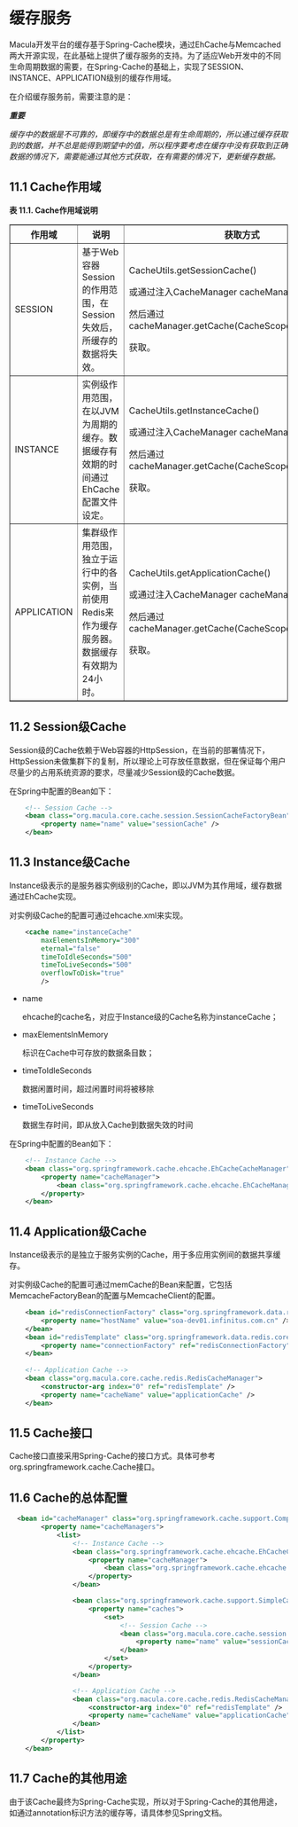 # 缓存服务

Macula开发平台的缓存基于Spring-Cache模块，通过EhCache与Memcached两大开源实现，在此基础上提供了缓存服务的支持。为了适应Web开发中的不同生命周期数据的需要，在Spring-Cache的基础上，实现了SESSION、INSTANCE、APPLICATION级别的缓存作用域。

在介绍缓存服务前，需要注意的是：

***重要***

*缓存中的数据是不可靠的，即缓存中的数据总是有生命周期的，所以通过缓存获取到的数据，并不总是能得到期望中的值，所以程序要考虑在缓存中没有获取到正确数据的情况下，需要能通过其他方式获取，在有需要的情况下，更新缓存数据。*

## 11.1 Cache作用域

**表 11.1. Cache作用域说明**

<table summary="Cache作用域说明" border="1">
	<colgroup>
		<col />
		<col />
		<col />
	</colgroup>
	<thead>
		<tr>
			<th>作用域</th>
			<th>说明</th>
			<th>获取方式</th>
		</tr>
	</thead>
	<tbody>
		<tr>
			<td>SESSION</td>
			<td>基于Web容器Session的作用范围，在Session失效后，所缓存的数据将失效。</td>
			<td>
				<p>CacheUtils.getSessionCache()</p>
				<p>或通过注入CacheManager cacheManager</p>
				<p>然后通过cacheManager.getCache(CacheScope.SESSION)</p>
				<p>获取。</p>
			</td>
		</tr>
		<tr>
			<td>INSTANCE</td>
			<td>实例级作用范围，在以JVM为周期的缓存。数据缓存有效期的时间通过EhCache配置文件设定。</td>
			<td>
				<p>CacheUtils.getInstanceCache()</p>
				<p>或通过注入CacheManager cacheManager</p>
				<p>然后通过cacheManager.getCache(CacheScope.INSTANCE)</p>
				<p>获取。</p>
			</td>
		</tr>
		<tr>
			<td>APPLICATION</td>
			<td>集群级作用范围，独立于运行中的各实例，当前使用Redis来作为缓存服务器。数据缓存有效期为24小时。</td>
			<td>
				<p>CacheUtils.getApplicationCache()</p>
				<p>或通过注入CacheManager cacheManager</p>
				<p>然后通过cacheManager.getCache(CacheScope.APPLICATION)</p>
				<p>获取。</p>
			</td>
		</tr>
	</tbody>
</table>

## 11.2 Session级Cache

Session级的Cache依赖于Web容器的HttpSession，在当前的部署情况下，HttpSession未做集群下的复制，所以理论上可存放任意数据，但在保证每个用户尽量少的占用系统资源的要求，尽量减少Session级的Cache数据。

在Spring中配置的Bean如下：

```xml
    <!-- Session Cache -->
	<bean class="org.macula.core.cache.session.SessionCacheFactoryBean">
		<property name="name" value="sessionCache" />
	</bean>
```

## 11.3 Instance级Cache

Instance级表示的是服务器实例级别的Cache，即以JVM为其作用域，缓存数据通过EhCache实现。

对实例级Cache的配置可通过ehcache.xml来实现。

```xml
    <cache name="instanceCache" 
        maxElementsInMemory="300"
        eternal="false"
        timeToIdleSeconds="500"
        timeToLiveSeconds="500"
        overflowToDisk="true"
        />
```
* name
    
    ehcache的cache名，对应于Instance级的Cache名称为instanceCache；

* maxElementsInMemory

    标识在Cache中可存放的数据条目数；
    
* timeToIdleSeconds

    数据闲置时间，超过闲置时间将被移除
    
* timeToLiveSeconds

    数据生存时间，即从放入Cache到数据失效的时间
    
在Spring中配置的Bean如下：

```xml
    <!-- Instance Cache -->
	<bean class="org.springframework.cache.ehcache.EhCacheCacheManager">
		<property name="cacheManager">
			<bean class="org.springframework.cache.ehcache.EhCacheManagerFactoryBean" />
		</property>
	</bean>
```

## 11.4 Application级Cache

Instance级表示的是独立于服务实例的Cache，用于多应用实例间的数据共享缓存。

对实例级Cache的配置可通过memCache的Bean来配置，它包括MemcacheFactoryBean的配置与MemcacheClient的配置。

```xml
    <bean id="redisConnectionFactory" class="org.springframework.data.redis.connection.jedis.JedisConnectionFactory">
        <property name="hostName" value="soa-dev01.infinitus.com.cn" />
    </bean>
    <bean id="redisTemplate" class="org.springframework.data.redis.core.RedisTemplate">
        <property name="connectionFactory" ref="redisConnectionFactory" />
    </bean>
    
    <!-- Application Cache -->
    <bean class="org.macula.core.cache.redis.RedisCacheManager">
        <constructor-arg index="0" ref="redisTemplate" />
        <property name="cacheName" value="applicationCache" />
    </bean>
```

## 11.5 Cache接口

Cache接口直接采用Spring-Cache的接口方式。具体可参考org.springframework.cache.Cache接口。

## 11.6 Cache的总体配置

```xml
  <bean id="cacheManager" class="org.springframework.cache.support.CompositeCacheManager">
        <property name="cacheManagers">
            <list>
                <!-- Instance Cache -->
                <bean class="org.springframework.cache.ehcache.EhCacheCacheManager">
                    <property name="cacheManager">
                        <bean class="org.springframework.cache.ehcache.EhCacheManagerFactoryBean" />
                    </property>
                </bean>

                <bean class="org.springframework.cache.support.SimpleCacheManager">
                    <property name="caches">
                        <set>
                            <!-- Session Cache -->
                            <bean class="org.macula.core.cache.session.SessionCacheFactoryBean">
                                <property name="name" value="sessionCache" />
                            </bean>
                        </set>
                    </property>
                </bean>

                <!-- Application Cache -->
                <bean class="org.macula.core.cache.redis.RedisCacheManager">
                    <constructor-arg index="0" ref="redisTemplate" />
                    <property name="cacheName" value="applicationCache" />
                </bean>
            </list>
        </property>
    </bean>
```

## 11.7 Cache的其他用途

由于该Cache最终为Spring-Cache实现，所以对于Spring-Cache的其他用途，如通过annotation标识方法的缓存等，请具体参见Spring文档。


